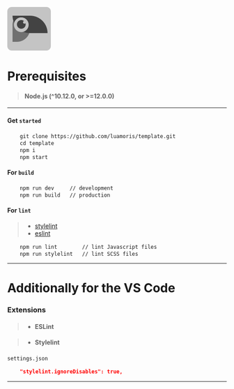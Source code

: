 [![Logo Template][logo]][github]

# Prerequisites 
> #### Node.js (^10.12.0, or >=12.0.0)

---

#### Get `started`

```console
	git clone https://github.com/luamoris/template.git
	cd template
	npm i
	npm start
```

#### For `build`

```console
	npm run dev 	// development
	npm run build	// production
```

#### For `lint`

> - [stylelint][stylelint]
> - [eslint][eslint]

```console
	npm run lint		// lint Javascript files
	npm run stylelint	// lint SCSS files
```

---

# Additionally for the VS Code

### Extensions 

> - #### ESLint

> - #### Stylelint

`settings.json`

```json
	"stylelint.ignoreDisables": true,
```




--- 

[stylelint]: https://stylelint.io/
[eslint]: https://eslint.org/

[logo]: https://raw.githubusercontent.com/luamoris/template/634e93615165ca5dcbc2fc80a3562b116e01262f/src/img/box.svg
[github]: https://github.com/luamoris/template
